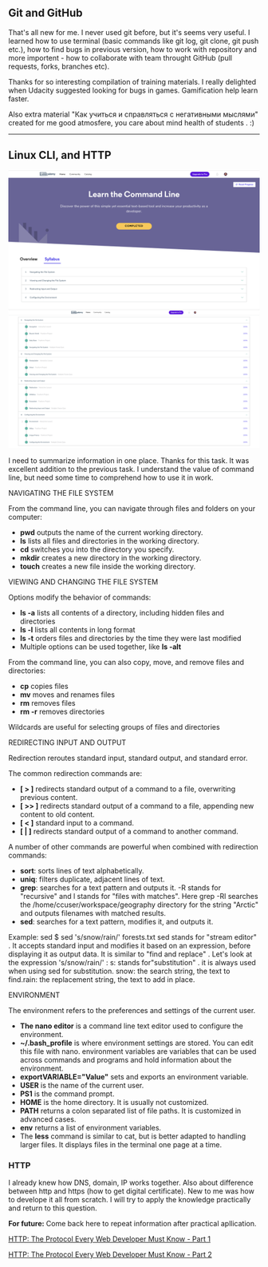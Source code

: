 ## Git and GitHub

<p> That's all new for me. I never used git before, but it's seems very useful. I learned how to use terminal (basic
    commands like git log, git clone, git push etc.), how to find bugs in previous version, how to work with repository
    and more importent - how to collaborate with team throught GitHub (pull requests, forks, branches etc).</p>

<p> Thanks for so interesting compilation of training materials. I really delighted when Udacity suggested looking for
    bugs
    in games. Gamification help learn faster.
</p>
<p>
    Also extra material "Как учиться и справляться с негативными мыслями" created for me good atmosfere, you care about
    mind health of students . :)
</p>

<hr>

## Linux CLI, and HTTP
![task1 screenshot](/task_linux_cli/task_linux_cli_1.png)
![task1 second screenshot](/task_linux_cli/task_linux_cli_2.png)

<p>I need to summarize information in one place. Thanks for this task. It was excellent addition to the previous task. I understand the value of command line, but need some time to comprehend how to use it in work.</p>

<p> NAVIGATING THE FILE SYSTEM</p>
<p> From the command line, you can navigate through files and folders on your computer:</p>
<ul>
    <li> <b>pwd</b> outputs the name of the current working directory.</li>
    <li> <b>ls</b> lists all files and directories in the working directory.</li>
    <li> <b>cd</b> switches you into the directory you specify.</li>
    <li> <b>mkdir</b> creates a new directory in the working directory.</li>
    <li> <b>touch</b> creates a new file inside the working directory.</li>
</ul>

<p> VIEWING AND CHANGING THE FILE SYSTEM</p>
<p>Options modify the behavior of commands:</p>
<ul>
    <li> <b>ls -a</b> lists all contents of a directory, including hidden files and directories</li>
    <li> <b>ls -l</b> lists all contents in long format</li>
    <li> <b>ls -t</b> orders files and directories by the time they were last modified</li>
    <li> Multiple options can be used together, like <b>ls -alt</b></li>
</ul>
<p>From the command line, you can also copy, move, and remove files and directories:</p>
<ul>
    <li><b>cp</b> copies files</li>
    <li><b>mv</b> moves and renames files</li>
    <li><b>rm</b> removes files</li>
    <li><b>rm -r</b> removes directories</li>
</ul>
<p>Wildcards are useful for selecting groups of files and directories</p>

<p>REDIRECTING INPUT AND OUTPUT</p>
<p>Redirection reroutes standard input, standard output, and standard error.</p>
<p>The common redirection commands are:</p>
<ul>
    <li> <b>[ > ]</b> redirects standard output of a command to a file, overwriting previous content.</li>
    <li> <b>[ >> ]</b> redirects standard output of a command to a file, appending new content to old content.</li>
    <li> <b>[ &lt; ]</b> standard input to a command.</li>
    <li> <b>[ | ]</b> redirects standard output of a command to another command.</li>
</ul>
<p>A number of other commands are powerful when combined with redirection commands:</p>
<ul>
    <li><b>sort</b>: sorts lines of text alphabetically.</li>
    <li><b>uniq</b>: filters duplicate, adjacent lines of text.</li>
    <li><b>grep</b>: searches for a text pattern and outputs it. -R stands for "recursive" and l stands for "files with
        matches". Here grep -Rl searches the /home/ccuser/workspace/geography directory for the string "Arctic" and
        outputs filenames
        with
        matched results.</li>
    <li><b>sed</b>: searches for a text pattern, modifies it, and outputs it.</li>
</ul>
<p>
    Example: sed $ sed 's/snow/rain/' forests.txt sed stands for "stream editor" . It accepts standard input and
    modifies
    it based on an expression, before displaying it as output data. It is similar to "find and replace" . Let's look at
    the
    expression 's/snow/rain/' : s: stands for"substitution" . it is always used when using sed for substitution. snow:
    the
    search string, the text to find.rain: the replacement string, the text to add in place.
</p>

<p> ENVIRONMENT</p>
<p>The environment refers to the preferences and settings of the current user.</p>
<ul>
    <li><b>The nano editor</b> is a command line text editor used to configure the environment.</li>
    <li> <b>~/.bash_profile</b> is where environment settings are stored. You can edit this file with nano.
        environment variables are variables that can be used across commands and programs and hold information about
        the environment.</li>
    <li> <b>exportVARIABLE="Value"</b>  sets and exports an environment variable.</li>
    <li><b>USER</b> is the name of the current user.</li>
    <li><b>PS1</b> is the command prompt.</li>
    <li><b>HOME</b> is the home directory. It is usually not customized.</li>
    <li><b>PATH</b> returns a colon separated list of file paths. It is customized in advanced cases.</li>
    <li><b>env</b> returns a list of environment variables.</li>
    <li>The <b>less</b> command is similar to cat, but is better adapted to handling larger files. It displays files in the
        terminal one page at a time.</li>
</ul>

### HTTP
<p>
    I already knew how DNS, domain, IP works together. Also about difference between http and https (how to get digital certificate). New to me was how to develope it all from scratch. I will try to apply the knowledge practically and return to this question.
 </p>   
<p>
<b>For future:</b> Come back here to repeat information after practical apllication.
</p>
<p>
<a href="https://code.tutsplus.com/tutorials/http-the-protocol-every-web-developer-must-know-part-1--net-31177" rel="nofollow">HTTP: The Protocol Every Web Developer Must Know - Part 1</a>
</p>
<p>
<a href="https://code.tutsplus.com/tutorials/http-the-protocol-every-web-developer-must-know-part-2--net-31155" rel="nofollow">HTTP: The Protocol Every Web Developer Must Know - Part 2</a>
</p>
